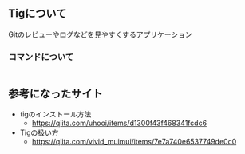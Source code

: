 ## Tigについて
Gitのレビューやログなどを見やすくするアプリケーション

### コマンドについて
```

```
## 参考になったサイト
* tigのインストール方法
  * https://qiita.com/uhooi/items/d1300f43f468341fcdc6
* Tigの扱い方
  * https://qiita.com/vivid_muimui/items/7e7a740e6537749de0c0 
